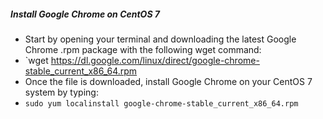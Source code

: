##### Install Google Chrome on CentOS 7
- Start by opening your terminal and downloading the latest Google Chrome .rpm package with the following wget command:
- `wget https://dl.google.com/linux/direct/google-chrome-stable_current_x86_64.rpm
- Once the file is downloaded, install Google Chrome on your CentOS 7 system by typing:
- `sudo yum localinstall google-chrome-stable_current_x86_64.rpm`
